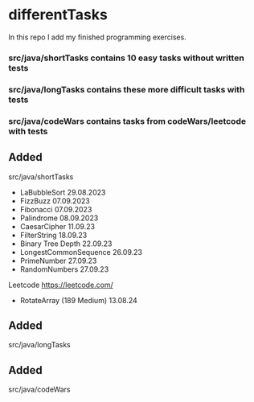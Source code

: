 # differentTasks
In this repo I add my finished programming exercises.

### src/java/shortTasks contains 10 easy tasks without written tests
### src/java/longTasks contains these more difficult tasks with tests
### src/java/codeWars contains tasks from codeWars/leetcode with tests

## Added
src/java/shortTasks
- LaBubbleSort 29.08.2023
- FizzBuzz 07.09.2023
- Fibonacci 07.09.2023
- Palindrome 08.09.2023
- CaesarCipher 11.09.23
- FilterString 18.09.23
- Binary Tree Depth 22.09.23
- LongestCommonSequence 26.09.23
- PrimeNumber 27.09.23
- RandomNumbers 27.09.23

Leetcode https://leetcode.com/
- RotateArray (189 Medium) 13.08.24


## Added
src/java/longTasks

## Added
src/java/codeWars
